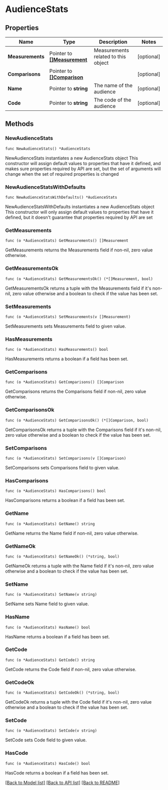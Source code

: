 # AudienceStats

## Properties

Name | Type | Description | Notes
------------ | ------------- | ------------- | -------------
**Measurements** | Pointer to [**[]Measurement**](Measurement.md) | Measurements related to this object | [optional] 
**Comparisons** | Pointer to [**[]Comparison**](Comparison.md) |  | [optional] 
**Name** | Pointer to **string** | The name of the audience | [optional] 
**Code** | Pointer to **string** | The code of the audience | [optional] 

## Methods

### NewAudienceStats

`func NewAudienceStats() *AudienceStats`

NewAudienceStats instantiates a new AudienceStats object
This constructor will assign default values to properties that have it defined,
and makes sure properties required by API are set, but the set of arguments
will change when the set of required properties is changed

### NewAudienceStatsWithDefaults

`func NewAudienceStatsWithDefaults() *AudienceStats`

NewAudienceStatsWithDefaults instantiates a new AudienceStats object
This constructor will only assign default values to properties that have it defined,
but it doesn't guarantee that properties required by API are set

### GetMeasurements

`func (o *AudienceStats) GetMeasurements() []Measurement`

GetMeasurements returns the Measurements field if non-nil, zero value otherwise.

### GetMeasurementsOk

`func (o *AudienceStats) GetMeasurementsOk() (*[]Measurement, bool)`

GetMeasurementsOk returns a tuple with the Measurements field if it's non-nil, zero value otherwise
and a boolean to check if the value has been set.

### SetMeasurements

`func (o *AudienceStats) SetMeasurements(v []Measurement)`

SetMeasurements sets Measurements field to given value.

### HasMeasurements

`func (o *AudienceStats) HasMeasurements() bool`

HasMeasurements returns a boolean if a field has been set.

### GetComparisons

`func (o *AudienceStats) GetComparisons() []Comparison`

GetComparisons returns the Comparisons field if non-nil, zero value otherwise.

### GetComparisonsOk

`func (o *AudienceStats) GetComparisonsOk() (*[]Comparison, bool)`

GetComparisonsOk returns a tuple with the Comparisons field if it's non-nil, zero value otherwise
and a boolean to check if the value has been set.

### SetComparisons

`func (o *AudienceStats) SetComparisons(v []Comparison)`

SetComparisons sets Comparisons field to given value.

### HasComparisons

`func (o *AudienceStats) HasComparisons() bool`

HasComparisons returns a boolean if a field has been set.

### GetName

`func (o *AudienceStats) GetName() string`

GetName returns the Name field if non-nil, zero value otherwise.

### GetNameOk

`func (o *AudienceStats) GetNameOk() (*string, bool)`

GetNameOk returns a tuple with the Name field if it's non-nil, zero value otherwise
and a boolean to check if the value has been set.

### SetName

`func (o *AudienceStats) SetName(v string)`

SetName sets Name field to given value.

### HasName

`func (o *AudienceStats) HasName() bool`

HasName returns a boolean if a field has been set.

### GetCode

`func (o *AudienceStats) GetCode() string`

GetCode returns the Code field if non-nil, zero value otherwise.

### GetCodeOk

`func (o *AudienceStats) GetCodeOk() (*string, bool)`

GetCodeOk returns a tuple with the Code field if it's non-nil, zero value otherwise
and a boolean to check if the value has been set.

### SetCode

`func (o *AudienceStats) SetCode(v string)`

SetCode sets Code field to given value.

### HasCode

`func (o *AudienceStats) HasCode() bool`

HasCode returns a boolean if a field has been set.


[[Back to Model list]](../README.md#documentation-for-models) [[Back to API list]](../README.md#documentation-for-api-endpoints) [[Back to README]](../README.md)


